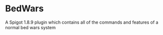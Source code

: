 # BedWars
A Spigot 1.8.9 plugin which contains all of the commands and features of a normal bed wars system 
